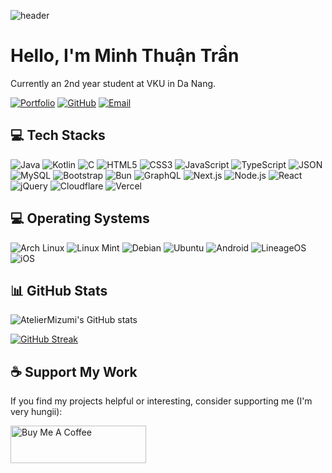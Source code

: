 ![header](https://capsule-render.vercel.app/api?type=waving&height=240&color=gradient&text=Welcome%20👋&textBg=false)

# Hello, I'm Minh Thuận Trần

Currently an 2nd year student at VKU in Da Nang.

[![Portfolio](https://img.shields.io/badge/Portfolio-thuanc177.me-blue?style=for-the-badge&logo=vercel)](https://thuanc177.me)
[![GitHub](https://img.shields.io/badge/GitHub-AtelierMizumi-black?style=for-the-badge&logo=github)](https://github.com/AtelierMizumi)
[![Email](https://img.shields.io/badge/Email-contact@thuanc177.me-red?style=for-the-badge&logo=gmail)](mailto:contact@thuanc177.me)

## 💻 Tech Stacks

<img src="https://img.shields.io/badge/java-%23ed8b00.svg?logo=openjdk&logoColor=white&style=for-the-badge" alt="Java" /> <img src="https://img.shields.io/badge/kotlin-%230095d5.svg?logo=kotlin&logoColor=white&style=for-the-badge" alt="Kotlin" /> <img src="https://img.shields.io/badge/c-%2300599c.svg?logo=c&logoColor=white&style=for-the-badge" alt="C" /> <img src="https://img.shields.io/badge/html5-%23e34f26.svg?logo=html5&logoColor=white&style=for-the-badge" alt="HTML5" /> <img src="https://img.shields.io/badge/css3-%231572b6.svg?logo=css3&logoColor=white&style=for-the-badge" alt="CSS3" /> <img src="https://img.shields.io/badge/javascript-%23323330.svg?logo=javascript&logoColor=%23F7DF1E&style=for-the-badge" alt="JavaScript" /> <img src="https://img.shields.io/badge/typescript-%23007acc.svg?logo=typescript&logoColor=white&style=for-the-badge" alt="TypeScript" /> <img src="https://img.shields.io/badge/json-%23000000.svg?logo=json&logoColor=white&style=for-the-badge" alt="JSON" /> <img src="https://img.shields.io/badge/mysql-%234479a1.svg?logo=mysql&logoColor=white&style=for-the-badge" alt="MySQL" /> <img src="https://img.shields.io/badge/bootstrap-%237952b3.svg?logo=bootstrap&logoColor=white&style=for-the-badge" alt="Bootstrap" /> <img src="https://img.shields.io/badge/bun-%23000000.svg?logo=bun&logoColor=white&style=for-the-badge" alt="Bun" /> <img src="https://img.shields.io/badge/graphql-%23e10098.svg?logo=graphql&logoColor=white&style=for-the-badge" alt="GraphQL" /> <img src="https://img.shields.io/badge/next.js-%23000000.svg?logo=next.js&logoColor=white&style=for-the-badge" alt="Next.js" /> <img src="https://img.shields.io/badge/node.js-%2343853d.svg?logo=node.js&logoColor=white&style=for-the-badge" alt="Node.js" /> <img src="https://img.shields.io/badge/react-%2320232a.svg?logo=react&logoColor=%2361dafb&style=for-the-badge" alt="React" /> <img src="https://img.shields.io/badge/jquery-%230769ad.svg?logo=jquery&logoColor=white&style=for-the-badge" alt="jQuery" /> <img src="https://img.shields.io/badge/cloudflare-%23f38020.svg?logo=cloudflare&logoColor=white&style=for-the-badge" alt="Cloudflare" /> <img src="https://img.shields.io/badge/vercel-%23000000.svg?logo=vercel&logoColor=white&style=for-the-badge" alt="Vercel" />

## 💻 Operating Systems

<img src="https://img.shields.io/badge/arch%20linux-%231793d1.svg?logo=archlinux&logoColor=white&style=for-the-badge" alt="Arch Linux" /> <img src="https://img.shields.io/badge/linux%20mint-%2387cf3e.svg?logo=linuxmint&logoColor=white&style=for-the-badge" alt="Linux Mint" /> <img src="https://img.shields.io/badge/debian-%23a81d33.svg?logo=debian&logoColor=white&style=for-the-badge" alt="Debian" /> <img src="https://img.shields.io/badge/ubuntu-%23e95420.svg?logo=ubuntu&logoColor=white&style=for-the-badge" alt="Ubuntu" /> <img src="https://img.shields.io/badge/android-%233ddc84.svg?logo=android&logoColor=white&style=for-the-badge" alt="Android" /> <img src="https://img.shields.io/badge/lineageos-%23167c80.svg?logo=lineageos&logoColor=white&style=for-the-badge" alt="LineageOS" /> <img src="https://img.shields.io/badge/ios-%23000000.svg?logo=ios&logoColor=white&style=for-the-badge" alt="iOS" />

## 📊 GitHub Stats

![AtelierMizumi's GitHub stats](https://github-readme-stats.vercel.app/api?username=AtelierMizumi&show_icons=true&theme=dark)

[![GitHub Streak](https://streak-stats.demolab.com?user=AtelierMizumi&theme=dark&date_format=j%20M%5B%20Y%5D&exclude_days=Sun%2CSat)](https://git.io/streak-stats)

## ☕ Support My Work

If you find my projects helpful or interesting, consider supporting me (I'm very hungii):

<a href="https://www.buymeacoffee.com/thuanc177" target="_blank">
  <img src="https://cdn.buymeacoffee.com/buttons/v2/default-yellow.png" alt="Buy Me A Coffee" style="height: 60px !important;width: 217px !important;">
</a>
